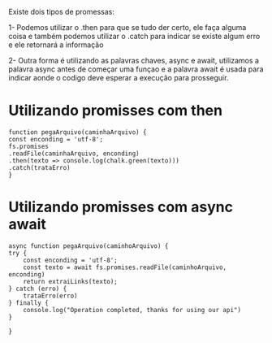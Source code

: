 Existe dois tipos de promessas:

1- Podemos utilizar o .then para que se tudo der certo, ele faça alguma coisa 
e também podemos utilizar o .catch para indicar se existe algum erro e ele retornará a informação

2- Outra forma é utilizando as palavras chaves, async e await, utilizamos a palavra async antes de começar uma funçao e a palavra await é usada para indicar aonde o codigo deve esperar a execução para prosseguir.


# Utilizando promisses com then

    function pegaArquivo(caminhaArquivo) {
    const enconding = 'utf-8';
    fs.promises
    .readFile(caminhaArquivo, enconding)
    .then(texto => console.log(chalk.green(texto)))
    .catch(trataErro)
    }

# Utilizando promisses com async await
    
    async function pegaArquivo(caminhoArquivo) {
    try {
        const enconding = 'utf-8';
        const texto = await fs.promises.readFile(caminhoArquivo, enconding)
        return extraiLinks(texto);
    } catch (erro) {
        trataErro(erro)
    } finally {
        console.log("Operation completed, thanks for using our api")
    }

    }
